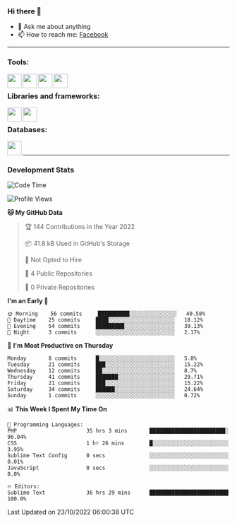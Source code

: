 ### Hi there 👋

<!-- - 🔭 I’m currently working on [huyviet] -->
- 💬 Ask me about anything
- 📫 How to reach me: [Facebook]
<!-- - ⚡ Fun fact: abc -->

---

### Tools:
<img align='left' height="32" width="32" src="https://cdn.jsdelivr.net/npm/simple-icons@4.8.0/icons/phpstorm.svg" />
<img align='left' height="32" width="32" src="https://cdn.jsdelivr.net/npm/simple-icons@4.8.0/icons/sublimetext.svg" />
<img align='left' height="32" width="32" src="https://cdn.jsdelivr.net/npm/simple-icons@4.8.0/icons/laragon.svg" />
<img align='left' height="32" width="32" src="https://cdn.jsdelivr.net/npm/simple-icons@4.8.0/icons/xampp.svg" />
<br>

### Libraries and frameworks:
<img align='left' height="32" width="32" src="https://cdn.jsdelivr.net/npm/simple-icons@4.8.0/icons/laravel.svg" />
<img align='left' height="32" width="32" src="https://cdn.jsdelivr.net/npm/simple-icons@4.8.0/icons/jquery.svg" />
<br>

### Databases:
<img align='left' height="32" width="32" src="https://cdn.jsdelivr.net/npm/simple-icons@4.8.0/icons/mysql.svg" />
<br>

---
### Development Stats
<!--START_SECTION:waka-->
![Code Time](http://img.shields.io/badge/Code%20Time-254%20hrs%2028%20mins-blue)

![Profile Views](http://img.shields.io/badge/Profile%20Views-0-blue)

**🐱 My GitHub Data** 

> 🏆 144 Contributions in the Year 2022
 > 
> 📦 41.8 kB Used in GitHub's Storage 
 > 
> 🚫 Not Opted to Hire
 > 
> 📜 4 Public Repositories 
 > 
> 🔑 0 Private Repositories  
 > 
**I'm an Early 🐤** 

```text
🌞 Morning    56 commits     ██████████░░░░░░░░░░░░░░░   40.58% 
🌆 Daytime    25 commits     ████░░░░░░░░░░░░░░░░░░░░░   18.12% 
🌃 Evening    54 commits     █████████░░░░░░░░░░░░░░░░   39.13% 
🌙 Night      3 commits      ░░░░░░░░░░░░░░░░░░░░░░░░░   2.17%

```
📅 **I'm Most Productive on Thursday** 

```text
Monday       8 commits      █░░░░░░░░░░░░░░░░░░░░░░░░   5.8% 
Tuesday      21 commits     ███░░░░░░░░░░░░░░░░░░░░░░   15.22% 
Wednesday    12 commits     ██░░░░░░░░░░░░░░░░░░░░░░░   8.7% 
Thursday     41 commits     ███████░░░░░░░░░░░░░░░░░░   29.71% 
Friday       21 commits     ███░░░░░░░░░░░░░░░░░░░░░░   15.22% 
Saturday     34 commits     ██████░░░░░░░░░░░░░░░░░░░   24.64% 
Sunday       1 commits      ░░░░░░░░░░░░░░░░░░░░░░░░░   0.72%

```


📊 **This Week I Spent My Time On** 

```text
💬 Programming Languages: 
PHP                      35 hrs 3 mins       ████████████████████████░   96.04% 
CSS                      1 hr 26 mins        █░░░░░░░░░░░░░░░░░░░░░░░░   3.95% 
Sublime Text Config      0 secs              ░░░░░░░░░░░░░░░░░░░░░░░░░   0.01% 
JavaScript               0 secs              ░░░░░░░░░░░░░░░░░░░░░░░░░   0.0%

🔥 Editors: 
Sublime Text             36 hrs 29 mins      █████████████████████████   100.0%

```


 Last Updated on 23/10/2022 06:00:38 UTC
<!--END_SECTION:waka-->

[huyviet]: https://huyviet.vn/
[Facebook]: https://www.facebook.com/profile.php?id=100075294702642
